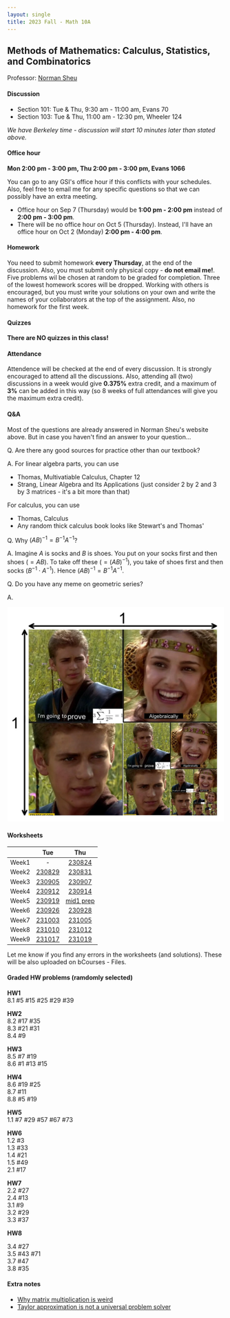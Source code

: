 ```yaml
---
layout: single
title: 2023 Fall - Math 10A
---
```



## Methods of Mathematics: Calculus, Statistics, and Combinatorics

Professor: [Norman Sheu](https://sites.google.com/view/normansheu/teaching/math-10a-fall-2023?authuser=1)

#### Discussion

* Section 101: Tue & Thu, 9:30 am - 11:00 am, Evans 70
* Section 103: Tue & Thu, 11:00 am - 12:30 pm, Wheeler 124

*We have Berkeley time - discussion will start 10 minutes later than stated above.*

#### Office hour

**Mon 2:00 pm - 3:00 pm, Thu 2:00 pm - 3:00 pm, Evans 1066**

You can go to any GSI's office hour if this conflicts with your schedules. Also, feel free to email me for any specific questions so that we can possibly have an extra meeting.

* Office hour on Sep 7 (Thursday) would be **1:00 pm - 2:00 pm** instead of **2:00 pm - 3:00 pm**.
* There will be no office hour on Oct 5 (Thursday). Instead, I'll have an office hour on Oct 2 (Monday) **2:00 pm - 4:00 pm**.

#### Homework

You need to submit homework **every Thursday**, at the end of the discussion. Also, you must submit only physical copy - **do not email me!**. Five problems wil be chosen at random to be graded for completion. Three of the lowest homework scores will be dropped. Working with others is encouraged, but you must write your solutions on your own and write the names of your collaborators at the top of the assignment.
Also, no homework for the first week.

#### Quizzes

**There are NO quizzes in this class!**

#### Attendance

Attendence will be checked at the end of every discussion. It is strongly encouraged to attend all the discussions. Also, attending all (two) discussions in a week would give **0.375%** extra credit, and a maximum of **3%** can be added in this way (so 8 weeks of full attendances will give you the maximum extra credit).

#### Q&A

Most of the questions are already answered in Norman Sheu's website above.
But in case you haven't find an answer to your question...

Q. Are there any good sources for practice other than our textbook?

A. For linear algebra parts, you can use

* Thomas, Multivatiable Calculus, Chapter 12
* Strang, Linear Algebra and Its Applications (just consider 2 by 2 and 3 by 3 matrices - it's a bit more than that)

For calculus, you can use

* Thomas, Calculus
* Any random thick calculus book looks like Stewart's and Thomas'

Q. Why $(AB)^{-1} = B^{-1}A^{-1}$?

A. Imagine $A$ is socks and $B$ is shoes.
You put on your socks first and then shoes ($=AB$).
To take off these ($=(AB)^{-1}$), you take of shoes first and then socks ($B^{-1} \cdot A^{-1}$).
Hence $(AB)^{-1} = B^{-1}A^{-1}$.

Q. Do you have any meme on geometric series?

A.

!["geometric" series](./geometric_series.png)

#### Worksheets


| | Tue | Thu |
| --- | :---: | :---: |
| Week1 | - | [230824](worksheets/WS230824.pdf) |
| Week2 | [230829](worksheets/WS230829sol.pdf) | [230831](worksheets/WS230831sol.pdf) |
| Week3 | [230905](worksheets/WS230905sol.pdf) | [230907](worksheets/WS230907sol.pdf)|
| Week4 | [230912](worksheets/WS230912sol.pdf) | [230914](worksheets/WS230914sol.pdf) |
| Week5 | [230919](worksheets/WS230919sol_fixed2.pdf) | [mid1 prep](worksheets/practice1sol_fixed.pdf) |
| Week6 | [230926](worksheets/WS230926sol2.pdf) | [230928](worksheets/WS230928sol.pdf) |
| Week7 | [231003](worksheets/WS231003sol.pdf) | [231005](worksheets/WS231005sol.pdf)|
| Week8 | [231010](worksheets/WS231010sol.pdf) | [231012](worksheets/WS231012sol.pdf) |
| Week9 | [231017](worksheets/WS231017sol.pdf) | [231019](worksheets/WS231019sol.pdf)|



Let me know if you find any errors in the worksheets (and solutions).
These will be also uploaded on bCourses - Files.

#### Graded HW problems (ramdomly selected)

**HW1** \
8.1 #5 #15 #25 #29 #39

**HW2** \
8.2 #17 #35 \
8.3 #21 #31 \
8.4 #9

**HW3** \
8.5 #7 #19 \
8.6 #1 #13 #15

**HW4** \
8.6 #19 #25 \
8.7 #11 \
8.8 #5 #19

**HW5** \
1.1 #7 #29 #57 #67 #73

**HW6** \
1.2 #3 \
1.3 #33 \
1.4 #21 \
1.5 #49 \
2.1 #17

**HW7** \
2.2 #27 \
2.4 #13 \
3.1 #9 \
3.2 #29 \
3.3 #37

**HW8**

3.4 #27 \
3.5 #43 #71 \
3.7 #47 \
3.8 #35


#### Extra notes

* [Why matrix multiplication is weird](matmul.pdf)
* [Taylor approximation is not a universal problem solver](analytic_functions.pdf)